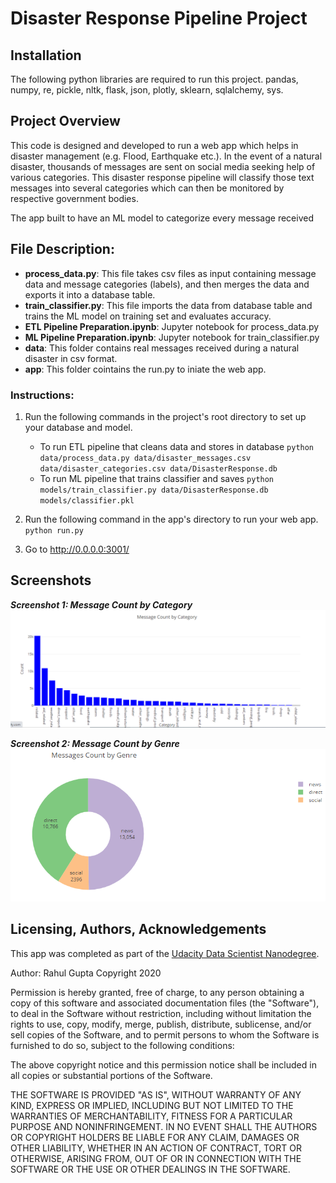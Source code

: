 # Disaster Response Pipeline Project

## Installation
The following python libraries are required to run this project. 
pandas, numpy, re, pickle, nltk, flask, json, plotly, sklearn, sqlalchemy, sys.

## Project Overview
This code is designed and developed to run a web app which helps in disaster management (e.g. Flood, Earthquake etc.). In the event of a natural disaster, thousands of messages are sent on social media seeking help of various categories. This disaster response pipeline will classify those text messages into several categories which can then be monitored by respective government bodies.

The app built to have an ML model to categorize every message received
## File Description:
* **process_data.py**: This file takes csv files as input containing message data and message categories (labels), and then merges the data and exports it into a database table.
* **train_classifier.py**: This file imports the data from database table and trains the ML model on training set and evaluates accuracy.
* **ETL Pipeline Preparation.ipynb**:  Jupyter notebook for process_data.py
* **ML Pipeline Preparation.ipynb**: Jupyter notebook for train_classifier.py
* **data**: This folder contains real messages received during a natural disaster in csv format.
* **app**: This folder cointains the run.py to iniate the web app.

### Instructions:
1. Run the following commands in the project's root directory to set up your database and model.

    - To run ETL pipeline that cleans data and stores in database
        `python data/process_data.py data/disaster_messages.csv data/disaster_categories.csv data/DisasterResponse.db`
    - To run ML pipeline that trains classifier and saves
        `python models/train_classifier.py data/DisasterResponse.db models/classifier.pkl`

2. Run the following command in the app's directory to run your web app.
    `python run.py`

3. Go to http://0.0.0.0:3001/

## Screenshots

***Screenshot 1: Message Count by Category***
![Screenshot 1](https://github.com/rahul385/disaster-response-project/blob/master/visualizations/Message_Count_By_Category.PNG)

***Screenshot 2: Message Count by Genre***
![Screenshot 2](https://github.com/rahul385/disaster-response-project/blob/master/visualizations/Message_Count_By_Genre.PNG)


## Licensing, Authors, Acknowledgements
This app was completed as part of the [Udacity Data Scientist Nanodegree](https://www.udacity.com/course/data-scientist-nanodegree--nd025).

Author: Rahul Gupta Copyright 2020

Permission is hereby granted, free of charge, to any person obtaining a copy of this software and associated documentation files (the "Software"), to deal in the Software without restriction, including without limitation the rights to use, copy, modify, merge, publish, distribute, sublicense, and/or sell copies of the Software, and to permit persons to whom the Software is furnished to do so, subject to the following conditions:

The above copyright notice and this permission notice shall be included in all copies or substantial portions of the Software.

THE SOFTWARE IS PROVIDED "AS IS", WITHOUT WARRANTY OF ANY KIND, EXPRESS OR IMPLIED, INCLUDING BUT NOT LIMITED TO THE WARRANTIES OF MERCHANTABILITY, FITNESS FOR A PARTICULAR PURPOSE AND NONINFRINGEMENT. IN NO EVENT SHALL THE AUTHORS OR COPYRIGHT HOLDERS BE LIABLE FOR ANY CLAIM, DAMAGES OR OTHER LIABILITY, WHETHER IN AN ACTION OF CONTRACT, TORT OR OTHERWISE, ARISING FROM, OUT OF OR IN CONNECTION WITH THE SOFTWARE OR THE USE OR OTHER DEALINGS IN THE SOFTWARE.
